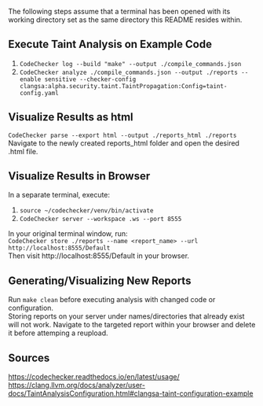The following steps assume that a terminal has been opened with its working directory set as the same directory this README resides within.

## Execute Taint Analysis on Example Code
1. `CodeChecker log --build "make" --output ./compile_commands.json`<br />
2. `CodeChecker analyze ./compile_commands.json --output ./reports --enable sensitive --checker-config clangsa:alpha.security.taint.TaintPropagation:Config=taint-config.yaml`<br />

## Visualize Results as html
`CodeChecker parse --export html --output ./reports_html ./reports`<br />
Navigate to the newly created reports_html folder and open the desired .html file.<br />

## Visualize Results in Browser
In a separate terminal, execute:<br />
1. `source ~/codechecker/venv/bin/activate`<br />
2. `CodeChecker server --workspace .ws --port 8555`<br />

In your original terminal window, run:<br />
`CodeChecker store ./reports --name <report_name> --url http://localhost:8555/Default`<br />
Then visit http://localhost:8555/Default in your browser.<br />

## Generating/Visualizing New Reports
Run `make clean` before executing analysis with changed code or configuration.<br />
Storing reports on your server under names/directories that already exist will not work. Navigate to the targeted report within your browser and delete it before attemping a reupload. <br />


## Sources
https://codechecker.readthedocs.io/en/latest/usage/  <br />
https://clang.llvm.org/docs/analyzer/user-docs/TaintAnalysisConfiguration.html#clangsa-taint-configuration-example
